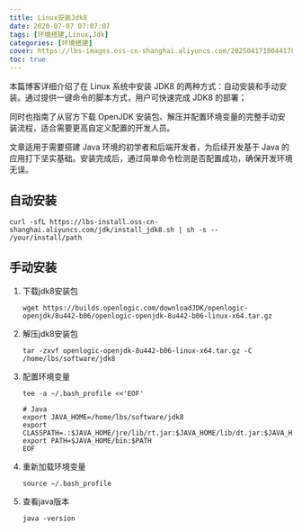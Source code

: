 ```yaml
---
title: Linux安装Jdk8
date: 2020-07-07 07:07:07
tags: [环境搭建,Linux,Jdk]
categories: [环境搭建]
cover: https://lbs-images.oss-cn-shanghai.aliyuncs.com/20250417180441788.png
toc: true
---
```


本篇博客详细介绍了在 Linux 系统中安装 JDK8 的两种方式：自动安装和手动安装。通过提供一键命令的脚本方式，用户可快速完成 JDK8 的部署；

同时也指南了从官方下载 OpenJDK 安装包、解压并配置环境变量的完整手动安装流程，适合需要更高自定义配置的开发人员。

文章适用于需要搭建 Java 环境的初学者和后端开发者，为后续开发基于 Java 的应用打下坚实基础。安装完成后，通过简单命令检测是否配置成功，确保开发环境无误。

<!-- more -->

## 自动安装

```shell
curl -sfL https://lbs-install.oss-cn-shanghai.aliyuncs.com/jdk/install_jdk8.sh | sh -s -- /your/install/path
```

## 手动安装

1. 下载jdk8安装包

    ```
    wget https://builds.openlogic.com/downloadJDK/openlogic-openjdk/8u442-b06/openlogic-openjdk-8u442-b06-linux-x64.tar.gz
    ```

2. 解压jdk8安装包

    ```shell
    tar -zxvf openlogic-openjdk-8u442-b06-linux-x64.tar.gz -C /home/lbs/software/jdk8
    ```

3. 配置环境变量

    ```shell
    tee -a ~/.bash_profile <<'EOF'
    
    # Java
    export JAVA_HOME=/home/lbs/software/jdk8
    export CLASSPATH=.:$JAVA_HOME/jre/lib/rt.jar:$JAVA_HOME/lib/dt.jar:$JAVA_HOME/lib/tools.jar
    export PATH=$JAVA_HOME/bin:$PATH
    EOF
    ```

4. 重新加载环境变量

    ```shell
    source ~/.bash_profile
    ```
   
5. 查看java版本

    ```shell
    java -version
    ```
    
